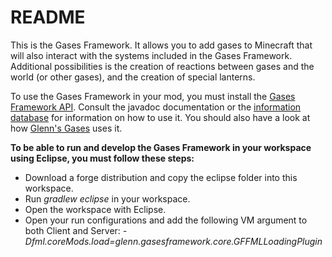 # README #

This is the Gases Framework. It allows you to add gases to Minecraft that will also interact with the systems included in the Gases Framework. Additional possibilities is the creation of reactions between gases and the world (or other gases), and the creation of special lanterns.

To use the Gases Framework in your mod, you must install the [Gases Framework API](https://bitbucket.org/jamieswhiteshirt/gases-framework-api). Consult the javadoc documentation or the [information database](http://jamieswhiteshirt.com/minecraft/mods/gases/information/) for information on how to use it. You should also have a look at how [Glenn's Gases](https://bitbucket.org/jamieswhiteshirt/glenns-gases) uses it.

**To be able to run and develop the Gases Framework in your workspace using Eclipse, you must follow these steps:**

* Download a forge distribution and copy the eclipse folder into this workspace.
* Run *gradlew eclipse* in your workspace.
* Open the workspace with Eclipse.
* Open your run configurations and add the following VM argument to both Client and Server: *-Dfml.coreMods.load=glenn.gasesframework.core.GFFMLLoadingPlugin*